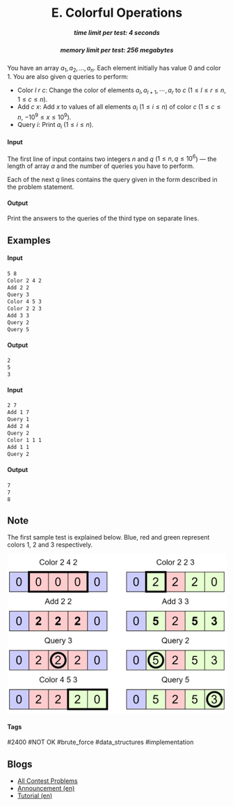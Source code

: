 <h1 style='text-align: center;'> E. Colorful Operations</h1>

<h5 style='text-align: center;'>time limit per test: 4 seconds</h5>
<h5 style='text-align: center;'>memory limit per test: 256 megabytes</h5>

You have an array $a_1,a_2, \dots, a_n$. Each element initially has value $0$ and color $1$. You are also given $q$ queries to perform: 

* Color $l$ $r$ $c$: Change the color of elements $a_l,a_{l+1},\cdots,a_r$ to $c$ ($1 \le l \le r \le n$, $1 \le c \le n$).
* Add $c$ $x$: Add $x$ to values of all elements $a_i$ ($1 \le i \le n$) of color $c$ ($1 \le c \le n$, $-10^9 \le x \le 10^9$).
* Query $i$: Print $a_i$ ($1 \le i \le n$).
#### Input

The first line of input contains two integers $n$ and $q$ ($1 \le n,q \le 10^6$) — the length of array $a$ and the number of queries you have to perform.

Each of the next $q$ lines contains the query given in the form described in the problem statement.

#### Output

Print the answers to the queries of the third type on separate lines.

## Examples

#### Input


```text
5 8
Color 2 4 2
Add 2 2
Query 3
Color 4 5 3
Color 2 2 3
Add 3 3
Query 2
Query 5
```
#### Output


```text
2
5
3
```
#### Input


```text
2 7
Add 1 7
Query 1
Add 2 4
Query 2
Color 1 1 1
Add 1 1
Query 2
```
#### Output


```text
7
7
8
```
## Note

The first sample test is explained below. Blue, red and green represent colors $1$, $2$ and $3$ respectively.

 ![](images/d2661a19177a3f2fc179769e5c231baf89cb8e5c.png) 

#### Tags 

#2400 #NOT OK #brute_force #data_structures #implementation 

## Blogs
- [All Contest Problems](../Codeforces_Round_771_(Div._2).md)
- [Announcement (en)](../blogs/Announcement_(en).md)
- [Tutorial (en)](../blogs/Tutorial_(en).md)
